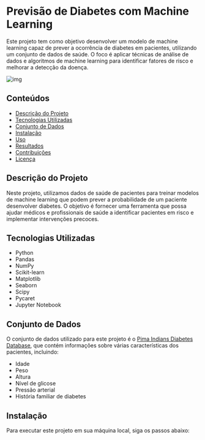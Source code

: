 # Previsão de Diabetes com Machine Learning

Este projeto tem como objetivo desenvolver um modelo de machine learning capaz de prever a ocorrência de diabetes em pacientes, utilizando um conjunto de dados de saúde. O foco é aplicar técnicas de análise de dados e algoritmos de machine learning para identificar fatores de risco e melhorar a detecção da doença.

![img](https://angioclinicabrasilia.com/wp-content/uploads/2023/09/relacao-entre-diabetes-e-doencas-vasculares.jpg)

## Conteúdos

- [Descrição do Projeto](#descrição-do-projeto)
- [Tecnologias Utilizadas](#tecnologias-utilizadas)
- [Conjunto de Dados](#conjunto-de-dados)
- [Instalação](#instalação)
- [Uso](#uso)
- [Resultados](#resultados)
- [Contribuições](#contribuições)
- [Licença](#licença)

## Descrição do Projeto

Neste projeto, utilizamos dados de saúde de pacientes para treinar modelos de machine learning que podem prever a probabilidade de um paciente desenvolver diabetes. O objetivo é fornecer uma ferramenta que possa ajudar médicos e profissionais de saúde a identificar pacientes em risco e implementar intervenções precoces.

## Tecnologias Utilizadas

- Python
- Pandas
- NumPy
- Scikit-learn
- Matplotlib
- Seaborn
- Scipy
- Pycaret
- Jupyter Notebook

## Conjunto de Dados

O conjunto de dados utilizado para este projeto é o [Pima Indians Diabetes Database](https://raw.githubusercontent.com/Erik-Henrique/Analise_Diabetes_Semantix/refs/heads/main/diabetes_prediction_dataset.csv), que contém informações sobre várias características dos pacientes, incluindo:

- Idade
- Peso
- Altura
- Nível de glicose
- Pressão arterial
- História familiar de diabetes

## Instalação

Para executar este projeto em sua máquina local, siga os passos abaixo:
